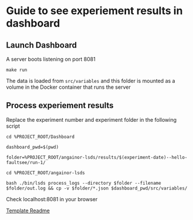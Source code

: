 # Guide to see experiement results in dashboard

## Launch Dashboard

A server boots listening on port 8081

```
make run
```

The data is loaded from `src/variables` and this folder is mounted as a volume
 in the Docker container that runs the server

## Process experiement results

Replace the experiment number and experiment folder in the following script

```
cd %PROJECT_ROOT/Dashboard

dashboard_pwd=$(pwd)

folder=%PROJECT_ROOT/angainor-lsds/results/$(experiment-date)--hello-faultsee/run-1/

cd %PROJECT_ROOT/angainor-lsds

bash ./bin/lsds process_logs --directory $folder --filename $folder/out.log && cp -v $folder/*.json $dashboard_pwd/src/variables/
```

Check localhost:8081 in your browser


[Template Readme](TEMPLATE-README.md)
